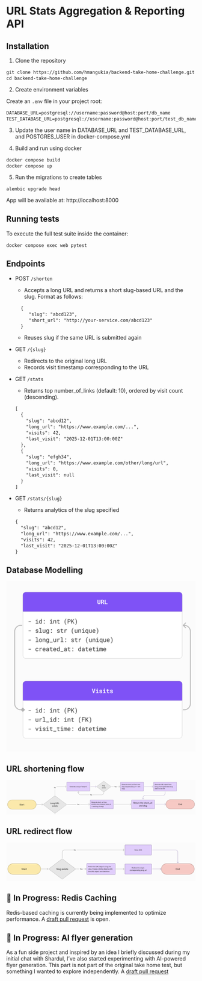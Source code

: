 # URL Stats Aggregation & Reporting API

## Installation

1. Clone the repository 
```
git clone https://github.com/hmangukia/backend-take-home-challenge.git
cd backend-take-home-challenge
```

2. Create environment variables

Create an `.env` file in your project root:
```
DATABASE_URL=postgresql://username:password@host:port/db_name
TEST_DATABASE_URL=postgresql://username:password@host:port/test_db_name
```

3. Update the user name in DATABASE_URL and TEST_DATABASE_URL, and POSTGRES_USER in docker-compose.yml

4. Build and run using docker
```
docker compose build
docker compose up

```
5. Run the migrations to create tables
```
alembic upgrade head
```

App will be available at:
http://localhost:8000


## Running tests
To execute the full test suite inside the container:
```
docker compose exec web pytest
```

## Endpoints

- POST `/shorten`
  - Accepts a long URL and returns a short slug-based URL and the slug. Format as follows:
  ```
    {
       "slug": "abcd123",
       "short_url": "http://your-service.com/abcd123"
    }
  ```
  - Reuses slug if the same URL is submitted again

- GET `/{slug}`
  - Redirects to the original long URL
  - Records visit timestamp corresponding to the URL

- GET `/stats`
  - Returns top number_of_links (default: 10), ordered by visit count (descending).
  ```
  [
    {
      "slug": "abcd12",
      "long_url": "https://www.example.com/...",
      "visits": 42,
      "last_visit": "2025-12-01T13:00:00Z"
    },
    {
      "slug": "efgh34",
      "long_url": "https://www.example.com/other/long/url",
      "visits": 0,
      "last_visit": null
    }
  ]
  ```

- GET `/stats/{slug}`
  - Returns analytics of the slug specified
  ```
  {
    "slug": "abcd12",
    "long_url": "https://www.example.com/...",
    "visits": 42,
    "last_visit": "2025-12-01T13:00:00Z"
  }
  ```

## Database Modelling

![Database modelling](./database-modelling.png "Database Modelling")

## URL shortening flow
![URL shortening flow](./URL-Shortening-Flow.png "URL shortening flow")

## URL redirect flow
![URL redirect flow](./URL-Redirect-Flow.png "URL redirect flow")

## 🚧 In Progress: Redis Caching
Redis-based caching is currently being implemented to optimize performance.
A [draft pull request](https://github.com/hmangukia/backend-take-home-challenge/pull/5) is open.

## 🚧 In Progress: AI flyer generation
As a fun side project and inspired by an idea I briefly discussed during my initial chat with Shardul, I’ve also started experimenting with AI-powered flyer generation. This part is not part of the original take home test, but something I wanted to explore independently.
A [draft pull request](https://github.com/hmangukia/backend-take-home-challenge/pull/6)
